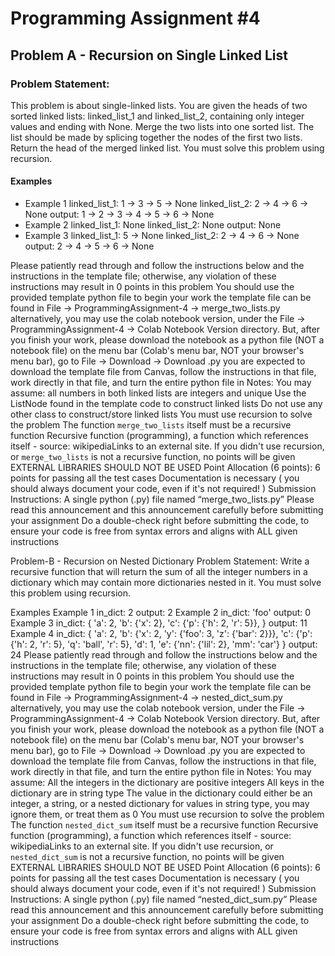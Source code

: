 # Programming Assignment #4

## Problem A - Recursion on Single Linked List

### Problem Statement:
This problem is about single-linked lists. You are given the heads of two sorted linked lists:  linked_list_1 and linked_list_2, containing only integer values and ending with None. Merge the two lists into one sorted list. The list should be made by splicing together the nodes of the first two lists. Return the head of the merged linked list. You must solve this problem using recursion.

#### Examples
* Example 1
linked_list_1: 1 -> 3 -> 5 -> None
linked_list_2: 2 -> 4 -> 6 -> None
output: 1 -> 2 -> 3 -> 4 -> 5 -> 6 -> None
* Example 2
linked_list_1: None
linked_list_2: None
output: None
* Example 3
linked_list_1: 5 -> None
linked_list_2: 2 -> 4 -> 6 -> None
output: 2 -> 4 -> 5 -> 6 -> None

Please patiently read through and follow the instructions below and the instructions in the template file; otherwise, any violation of these instructions may result in 0 points in this problem
You should use the provided template python file to begin your work
the template file can be found in File -> ProgrammingAssignment-4 -> merge_two_lists.py
alternatively, you may use the colab notebook version, under the File -> ProgrammingAssignment-4 -> Colab Notebook Version directory. But, after you finish your work, please download the notebook as a python file (NOT a notebook file)
on the menu bar (Colab's menu bar, NOT your browser's menu bar), go to File -> Download -> Download .py
you are expected to download the template file from Canvas, follow the instructions in that file, work directly in that file, and turn the entire python file in
 Notes:
You may assume:
all numbers in both linked lists are integers and unique
Use the ListNode found in the template code to construct linked lists
Do not use any other class to construct/store linked lists
You must use recursion to solve the problem
The function `merge_two_lists` itself must be a recursive function
Recursive function (programming), a function which references itself - source: wikipediaLinks to an external site.
If you didn't use recursion, or  `merge_two_lists` is not a recursive function, no points will be given
EXTERNAL LIBRARIES SHOULD NOT BE USED
Point Allocation (6 points):
6 points for passing all the test cases
Documentation is necessary ( you should always document your code, even if it's not required! )
Submission Instructions:
A single python (.py) file named “merge_two_lists.py”
Please read this announcement and this announcement carefully before submitting your assignment
Do a double-check right before submitting the code, to ensure your code is free from syntax errors and aligns with ALL given instructions
 

Problem-B - Recursion on Nested Dictionary
Problem Statement:
Write a recursive function that will return the sum of all the integer numbers in a dictionary which may contain more dictionaries nested in it. You must solve this problem using recursion.

Examples
Example 1
in_dict: 2
output: 2
Example 2
in_dict: 'foo'
output: 0
Example 3
 in_dict:
{
    'a': 2,
    'b': {'x': 2},
    'c': {'p': {'h': 2, 'r': 5}},
}
output: 11
Example 4
in_dict: 
{
    'a': 2,
    'b': {'x': 2, 'y': {'foo': 3, 'z': {'bar': 2}}},
    'c': {'p': {'h': 2, 'r': 5}, 'q': 'ball', 'r': 5},
    'd': 1,
    'e': {'nn': {'lil': 2}, 'mm': 'car'}
}
output: 24
Please patiently read through and follow the instructions below and the instructions in the template file; otherwise, any violation of these instructions may result in 0 points in this problem
You should use the provided template python file to begin your work
the template file can be found in File -> ProgrammingAssignment-4 -> nested_dict_sum.py
alternatively, you may use the colab notebook version, under the File -> ProgrammingAssignment-4 -> Colab Notebook Version directory. But, after you finish your work, please download the notebook as a python file (NOT a notebook file)
on the menu bar (Colab's menu bar, NOT your browser's menu bar), go to File -> Download -> Download .py
you are expected to download the template file from Canvas, follow the instructions in that file, work directly in that file, and turn the entire python file in
Notes:
You may assume:
All the integers in the dictionary are positive integers
All keys in the dictionary are in string type
The value in the dictionary could either be an integer, a string, or a nested dictionary
for values in string type, you may ignore them, or treat them as 0
You must use recursion to solve the problem
The function `nested_dict_sum` itself must be a recursive function
Recursive function (programming), a function which references itself - source: wikipediaLinks to an external site.
If you didn't use recursion, or  `nested_dict_sum` is not a recursive function, no points will be given
EXTERNAL LIBRARIES SHOULD NOT BE USED
Point Allocation (6 points):
6 points for passing all the test cases
Documentation is necessary ( you should always document your code, even if it's not required! )
Submission Instructions:
A single python (.py) file named “nested_dict_sum.py”
Please read this announcement and this announcement carefully before submitting your assignment
Do a double-check right before submitting the code, to ensure your code is free from syntax errors and aligns with ALL given instructions

